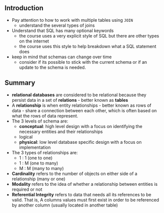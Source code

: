 ## Introduction

- Pay attention to how to work with multiple tables using `JOIN`
  - understand the several types of joins
- Understand that SQL has many optional keywords
  - the course uses a very explicit style of SQL but there are other types on the internet
  - the course uses this style to help breakdown what a SQL statement does
- keep in mind that schemas can change over time
  - consider if its possible to stick with the current schema or if an update to the schema is needed.

## Summary

- **relational databases** are considered to be relational because they persist data in a set of **relations** - better known as **tables**
- A **relationship** is when entity relationships - better known as rows of data - share a connection between each other, which is often based on what the rows of data represent.
- The 3 levels of schema are:
  - **conceptual**: high level design with a focus on identifying the necessary entities and their relationships
  - logical
  - **physical**: low level database specific design with a focus on implementation
- The 3 types of relationships are: 
  - 1 : 1 (one to one)
  - 1 : M (one to many)
  - M : M (many to many) 
- **Cardinality** refers to the number of objects on either side of a relationship (many or one)
- **Modality** refers to the idea of whether a relationship between entities is required or not
- **Referential Integrity** refers to data that needs all its references to be valid. That is, A columns values must first exist in order to be referenced by another column (usually located in another table)

